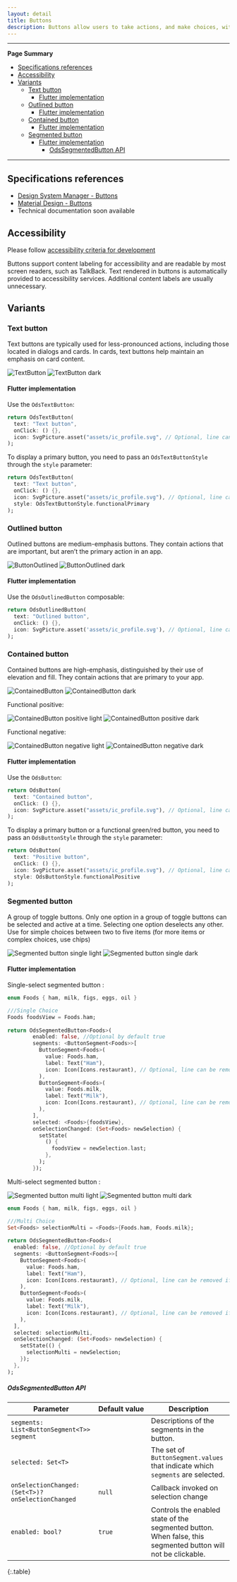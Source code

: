 ```yaml
---
layout: detail
title: Buttons
description: Buttons allow users to take actions, and make choices, with a single tap.
---
```


---

**Page Summary**

* [Specifications references](#specifications-references)
* [Accessibility](#accessibility)
* [Variants](#variants)
    * [Text button](#text-button)
        * [Flutter implementation](#flutter-implementation)
    * [Outlined button](#outlined-button)
        * [Flutter implementation](#flutter-implementation-1)
    * [Contained button](#contained-button)
        * [Flutter implementation](#flutter-implementation-2)
    * [Segmented button](#segmented-button)
        * [Flutter implementation](#flutter-implementation-3)
            * [OdsSegmentedButton API](#odssegmentedbutton-api)

---

## Specifications references

- [Design System Manager - Buttons](https://system.design.orange.com/0c1af118d/p/120472-buttons/b/223c31)
- [Material Design - Buttons](https://m3.material.io/components/buttons/overview)
- Technical documentation soon available

## Accessibility

Please follow [accessibility criteria for development](https://m3.material.io/components/buttons/accessibility)

Buttons support content labeling for accessibility and are readable by most screen readers, such as
TalkBack. Text rendered in buttons is automatically provided to accessibility services. Additional
content labels are usually unnecessary.

## Variants

### Text button

Text buttons are typically used for less-pronounced actions, including those located in dialogs and
cards. In cards, text buttons help maintain an emphasis on card content.

![TextButton](images/button_text_light.png) ![TextButton dark](images/button_text_dark.png)

#### Flutter implementation

Use the `OdsTextButton`:

```dart
return OdsTextButton(
  text: "Text button",
  onClick: () {},
  icon: SvgPicture.asset("assets/ic_profile.svg", // Optional, line can be removed if you don't need any icon
);
```

To display a primary button, you need to pass an `OdsTextButtonStyle`
through the `style` parameter:

```dart
return OdsTextButton(
  text: "Text button",
  onClick: () {},
  icon: SvgPicture.asset("assets/ic_profile.svg"), // Optional, line can be removed if you don't need any icon
  style: OdsTextButtonStyle.functionalPrimary
);
```

### Outlined button

Outlined buttons are medium-emphasis buttons. They contain actions that are important, but aren’t
the primary action in an app.

![ButtonOutlined](images/button_outlined_light.png) ![ButtonOutlined dark](images/button_outlined_dark.png)

#### Flutter implementation

Use the `OdsOutlinedButton` composable:

```dart
return OdsOutlinedButton(
  text: "Outlined button",
  onClick: () {},
  icon: SvgPicture.asset('assets/ic_profile.svg'), // Optional, line can be removed if you don't need any icon
);
```

### Contained button

Contained buttons are high-emphasis, distinguished by their use of elevation and fill. They contain
actions that are primary to your app.

![ContainedButton](images/button_contained_light.png) ![ContainedButton dark](images/button_contained_dark.png)

Functional positive:

![ContainedButton positive light](images/button_contained_positive_light.png) ![ContainedButton positive dark](images/button_contained_positive_dark.png)

Functional negative:

![ContainedButton negative light](images/button_contained_negative_light.png) ![ContainedButton negative dark](images/button_contained_negative_dark.png)

#### Flutter implementation

Use the `OdsButton`:

```dart
return OdsButton(
  text: "Contained button",
  onClick: () {},
  icon: SvgPicture.asset("assets/ic_profile.svg"), // Optional, line can be removed if you don't need any icon
);
```

To display a primary button or a functional green/red button, you need to pass an `OdsButtonStyle`
through the `style` parameter:

```dart
return OdsButton(
  text: "Positive button",
  onClick: () {},
  icon: SvgPicture.asset("assets/ic_profile.svg"), // Optional, line can be removed if you don't need any icon
  style: OdsButtonStyle.functionalPositive
);
```

### Segmented button

A group of toggle buttons. Only one option in a group of toggle buttons can be selected and active
at a time.
Selecting one option deselects any other.
Use for simple choices between two to five items (for more items or complex choices, use chips)

![Segmented button single light](images/segmented_button_single_light.png) ![Segmented button single dark](images/segmented_button_single_dark.png)

#### Flutter implementation

Single-select segmented button :

```dart
enum Foods { ham, milk, figs, eggs, oil }

///Single Choice
Foods foodsView = Foods.ham;
  
return OdsSegmentedButton<Foods>(
        enabled: false, //Optional by default true
        segments: <ButtonSegment<Foods>>[
          ButtonSegment<Foods>(
            value: Foods.ham,
            label: Text("Ham"),
            icon: Icon(Icons.restaurant), // Optional, line can be removed if you don't need any icon
          ),
          ButtonSegment<Foods>(
            value: Foods.milk,
            label: Text("Milk"),
            icon: Icon(Icons.restaurant), // Optional, line can be removed if you don't need any icon
          ),
        ],
        selected: <Foods>{foodsView},
        onSelectionChanged: (Set<Foods> newSelection) {
          setState(
            () {
              foodsView = newSelection.last;
            },
          );
        });
```

Multi-select segmented button :

![Segmented button multi light](images/segmented_button_multi_light.png) ![Segmented button multi dark](images/segmented_button_multi_dark.png)

```dart
enum Foods { ham, milk, figs, eggs, oil }

///Multi Choice
Set<Foods> selectionMulti = <Foods>{Foods.ham, Foods.milk};
  
return OdsSegmentedButton<Foods>(
  enabled: false, //Optional by default true
  segments: <ButtonSegment<Foods>>[
    ButtonSegment<Foods>(
      value: Foods.ham,
      label: Text("Ham"),
      icon: Icon(Icons.restaurant), // Optional, line can be removed if you don't need any icon
    ),
    ButtonSegment<Foods>(
      value: Foods.milk,
      label: Text("Milk"),
      icon: Icon(Icons.restaurant), // Optional, line can be removed if you don't need any icon
    ),
  ],
  selected: selectionMulti,
  onSelectionChanged: (Set<Foods> newSelection) {
    setState(() {
      selectionMulti = newSelection;
    });
  },
);


```

##### OdsSegmentedButton API

Parameter | Default&nbsp;value | Description
-- | -- | --
`segments: List<ButtonSegment<T>> segment` | | Descriptions of the segments in the button.
`selected: Set<T>` | | The set of `ButtonSegment.values` that indicate which `segments` are selected.
`onSelectionChanged: (Set<T>)? onSelectionChanged` | `null` | Callback invoked on selection change
`enabled: bool?` | `true` | Controls the enabled state of the segmented button. When false, this segmented button will not be clickable.
{:.table}
